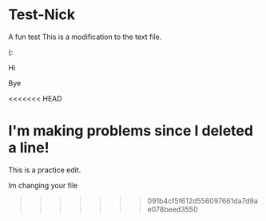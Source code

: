 # Test-Nick
A fun test
This is a modification to the text file. 

(:

Hi 

Bye

<<<<<<< HEAD

I'm making problems since I deleted a line! 
=======
This is a practice edit.

Im changing your file
>>>>>>> 091b4cf5f612d556097661da7d9ae078beed3550
